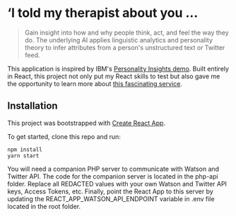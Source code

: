 # ‘I told my therapist about you ...

> Gain insight into how and why people think, act, and feel the way they do. The underlying AI applies linguistic analytics and personality theory to infer attributes from a person's unstructured text or Twitter feed.

This application is inspired by IBM's [Personality Insights demo](https://personality-insights-demo.ng.bluemix.net). Built entirely in React, this project not only put my React skills to test but also gave me the opportunity to learn more about [this fascinating service](https://console.bluemix.net/docs/services/personality-insights/index.html).

## Installation

This project was bootstrapped with [Create React App](https://github.com/facebookincubator/create-react-app).

To get started, clone this repo and run:

```
npm install
yarn start
```

You will need a companion PHP server to communicate with Watson and Twitter API. The code for the companion server is located in the php-api folder. Replace all REDACTED values with your own Watson and Twitter API keys, Access Tokens, etc. Finally, point the React App to this server by updating the REACT_APP_WATSON_API_ENDPOINT variable in .env file located in the root folder.
